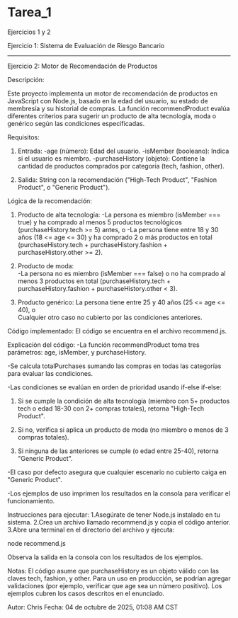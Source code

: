 # Tarea_1
Ejercicios 1 y 2

Ejercicio 1: Sistema de Evaluación de Riesgo Bancario



---

Ejercicio 2: Motor de Recomendación de Productos

Descripción:

Este proyecto implementa un motor de recomendación de productos en JavaScript con Node.js, basado en la edad del usuario, su estado de membresía y su historial de compras. La función recommendProduct evalúa diferentes criterios para sugerir un producto de alta tecnología, moda o genérico según las condiciones especificadas.

Requisitos:
1. Entrada:
   -age (número): Edad del usuario.
   -isMember (booleano): Indica si el usuario es miembro.
   -purchaseHistory (objeto): Contiene la cantidad de productos comprados por categoría (tech, fashion, other).

3. Salida: String con la recomendación ("High-Tech Product", "Fashion Product", o "Generic Product").


Lógica de la recomendación: 
1. Producto de alta tecnología:
-La persona es miembro (isMember === true) y ha comprado al menos 5 productos tecnológicos (purchaseHistory.tech >= 5) antes, o 
-La persona tiene entre 18 y 30 años (18 <= age <= 30) y ha comprado 2 o más productos en total (purchaseHistory.tech + purchaseHistory.fashion + purchaseHistory.other >= 2).

2. Producto de moda:  
-La persona no es miembro (isMember === false) o no ha comprado al menos 3 productos en total (purchaseHistory.tech + purchaseHistory.fashion + purchaseHistory.other < 3).

3. Producto genérico:  La persona tiene entre 25 y 40 años (25 <= age <= 40), o  
Cualquier otro caso no cubierto por las condiciones anteriores.

Código implementado:
El código se encuentra en el archivo recommend.js. 

Explicación del código: 
-La función recommendProduct toma tres parámetros: age, isMember, y purchaseHistory.

-Se calcula totalPurchases sumando las compras en todas las categorías para evaluar las condiciones.

-Las condiciones se evalúan en orden de prioridad usando if-else if-else:

1. Si se cumple la condición de alta tecnología (miembro con 5+ productos tech o edad 18-30 con 2+ compras totales), retorna "High-Tech Product".
   
2. Si no, verifica si aplica un producto de moda (no miembro o menos de 3 compras totales).
   
3. Si ninguna de las anteriores se cumple (o edad entre 25-40), retorna "Generic Product".

-El caso por defecto asegura que cualquier escenario no cubierto caiga en "Generic Product".

-Los ejemplos de uso imprimen los resultados en la consola para verificar el funcionamiento.

Instrucciones para ejecutar: 
1.Asegúrate de tener Node.js instalado en tu sistema.
2.Crea un archivo llamado recommend.js y copia el código anterior.
3.Abre una terminal en el directorio del archivo y ejecuta:

node recommend.js

Observa la salida en la consola con los resultados de los ejemplos.

Notas:  El código asume que purchaseHistory es un objeto válido con las claves tech, fashion, y other. Para un uso en producción, se podrían agregar validaciones (por ejemplo, verificar que age sea un número positivo).
Los ejemplos cubren los casos descritos en el enunciado.

Autor: Chris
Fecha: 04 de octubre de 2025, 01:08 AM CST  




